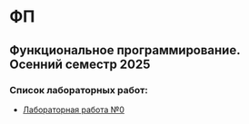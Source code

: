 # ФП
## Функциональное программирование. Осенний семестр 2025

### Список лабораторных работ:
- [Лабораторная работа №0](./lab0)
